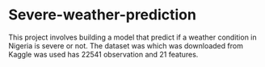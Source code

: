 # Severe-weather-prediction
This project involves building a model that predict if a weather condition in Nigeria is severe or not.  The dataset was which was downloaded from Kaggle was used  has 22541 observation and 21 features.
